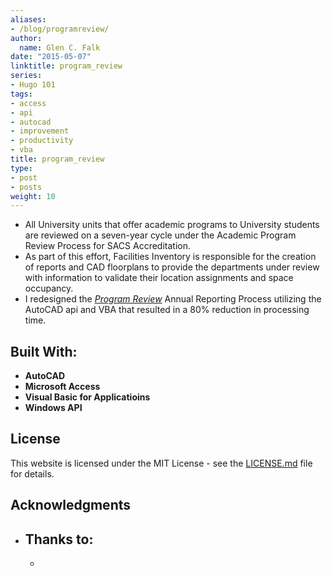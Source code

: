 ```yaml
---
aliases:
- /blog/programreview/
author:
  name: Glen C. Falk
date: "2015-05-07"
linktitle: program_review
series:
- Hugo 101
tags:
- access
- api
- autocad
- improvement
- productivity
- vba
title: program_review
type:
- post
- posts
weight: 10
---
```


- All University units that offer academic programs to University students are reviewed on a seven-year cycle under the Academic Program Review Process for SACS Accreditation.
- As part of this effort, Facilities Inventory is responsible for the creation of reports and CAD floorplans to provide the departments under review with information to validate their location assignments and space occupancy.
- I redesigned the [*Program Review*](https://sway.com/w2G8ra8l5zxPFQPd) Annual Reporting Process utilizing the AutoCAD api and VBA that resulted in a 80% reduction in processing time.
  
## Built With:

- **AutoCAD**
- **Microsoft Access**
- **Visual Basic for Applicatioins**
- **Windows API**


## License

This website is licensed under the MIT License - see the [LICENSE.md](/LICENSE) file for details.

## Acknowledgments

- Thanks to:
  -  
  -  
